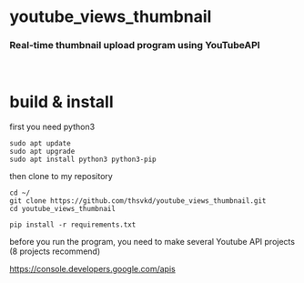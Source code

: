 # youtube_views_thumbnail

### Real-time thumbnail upload program using YouTubeAPI 
<br>

# build & install

first you need python3
```
sudo apt update
sudo apt upgrade
sudo apt install python3 python3-pip
```
then clone to my repository
```
cd ~/
git clone https://github.com/thsvkd/youtube_views_thumbnail.git
cd youtube_views_thumbnail

pip install -r requirements.txt
```

before you run the program, you need to make several Youtube API projects (8 projects recommend)

https://console.developers.google.com/apis